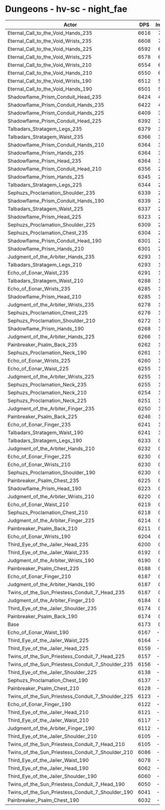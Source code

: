 # Dungeons - hv-sc - night_fae
| Actor | DPS | Increase |
|---|:---:|:---:|
|Eternal_Call_to_the_Void_Hands_235|6616|7.18%|
|Eternal_Call_to_the_Void_Wrists_235|6608|7.05%|
|Eternal_Call_to_the_Void_Hands_225|6592|6.79%|
|Eternal_Call_to_the_Void_Wrists_225|6578|6.56%|
|Eternal_Call_to_the_Void_Wrists_210|6554|6.17%|
|Eternal_Call_to_the_Void_Hands_210|6550|6.11%|
|Eternal_Call_to_the_Void_Wrists_190|6512|5.49%|
|Eternal_Call_to_the_Void_Hands_190|6501|5.31%|
|Shadowflame_Prism_Conduit_Head_235|6424|4.07%|
|Shadowflame_Prism_Conduit_Hands_235|6422|4.03%|
|Shadowflame_Prism_Conduit_Hands_225|6409|3.82%|
|Shadowflame_Prism_Conduit_Head_225|6392|3.55%|
|Talbadars_Stratagem_Legs_235|6379|3.34%|
|Talbadars_Stratagem_Waist_235|6366|3.13%|
|Shadowflame_Prism_Conduit_Hands_210|6364|3.09%|
|Shadowflame_Prism_Hands_235|6364|3.09%|
|Shadowflame_Prism_Head_235|6364|3.09%|
|Shadowflame_Prism_Conduit_Head_210|6356|2.96%|
|Shadowflame_Prism_Hands_225|6345|2.79%|
|Talbadars_Stratagem_Legs_225|6344|2.77%|
|Sephuzs_Proclamation_Shoulder_235|6339|2.69%|
|Shadowflame_Prism_Conduit_Hands_190|6339|2.69%|
|Talbadars_Stratagem_Waist_225|6337|2.66%|
|Shadowflame_Prism_Head_225|6323|2.43%|
|Sephuzs_Proclamation_Shoulder_225|6309|2.20%|
|Sephuzs_Proclamation_Chest_235|6304|2.12%|
|Shadowflame_Prism_Conduit_Head_190|6301|2.07%|
|Shadowflame_Prism_Hands_210|6301|2.07%|
|Judgment_of_the_Arbiter_Hands_235|6293|1.94%|
|Talbadars_Stratagem_Legs_210|6293|1.94%|
|Echo_of_Eonar_Waist_235|6291|1.91%|
|Talbadars_Stratagem_Waist_210|6288|1.86%|
|Echo_of_Eonar_Wrists_235|6285|1.81%|
|Shadowflame_Prism_Head_210|6285|1.81%|
|Judgment_of_the_Arbiter_Wrists_235|6278|1.70%|
|Sephuzs_Proclamation_Chest_225|6276|1.67%|
|Sephuzs_Proclamation_Shoulder_210|6272|1.60%|
|Shadowflame_Prism_Hands_190|6268|1.54%|
|Judgment_of_the_Arbiter_Hands_225|6266|1.51%|
|Painbreaker_Psalm_Back_235|6262|1.44%|
|Sephuzs_Proclamation_Neck_190|6261|1.43%|
|Echo_of_Eonar_Wrists_225|6260|1.41%|
|Echo_of_Eonar_Waist_225|6255|1.33%|
|Judgment_of_the_Arbiter_Wrists_225|6255|1.33%|
|Sephuzs_Proclamation_Neck_235|6255|1.33%|
|Sephuzs_Proclamation_Neck_210|6254|1.31%|
|Sephuzs_Proclamation_Neck_225|6251|1.26%|
|Judgment_of_the_Arbiter_Finger_235|6250|1.25%|
|Painbreaker_Psalm_Back_225|6246|1.18%|
|Echo_of_Eonar_Finger_235|6241|1.10%|
|Talbadars_Stratagem_Waist_190|6241|1.10%|
|Talbadars_Stratagem_Legs_190|6233|0.97%|
|Judgment_of_the_Arbiter_Hands_210|6232|0.96%|
|Echo_of_Eonar_Finger_225|6230|0.92%|
|Echo_of_Eonar_Wrists_210|6230|0.92%|
|Sephuzs_Proclamation_Shoulder_190|6230|0.92%|
|Painbreaker_Psalm_Chest_235|6225|0.84%|
|Shadowflame_Prism_Head_190|6223|0.81%|
|Judgment_of_the_Arbiter_Wrists_210|6220|0.76%|
|Echo_of_Eonar_Waist_210|6219|0.75%|
|Sephuzs_Proclamation_Chest_210|6218|0.73%|
|Judgment_of_the_Arbiter_Finger_225|6214|0.66%|
|Painbreaker_Psalm_Back_210|6211|0.62%|
|Echo_of_Eonar_Wrists_190|6204|0.50%|
|Third_Eye_of_the_Jailer_Head_235|6200|0.44%|
|Third_Eye_of_the_Jailer_Waist_235|6192|0.31%|
|Judgment_of_the_Arbiter_Wrists_190|6190|0.28%|
|Painbreaker_Psalm_Chest_225|6188|0.24%|
|Echo_of_Eonar_Finger_210|6187|0.23%|
|Judgment_of_the_Arbiter_Hands_190|6187|0.23%|
|Twins_of_the_Sun_Priestess_Conduit_7_Head_235|6187|0.23%|
|Judgment_of_the_Arbiter_Finger_210|6184|0.18%|
|Third_Eye_of_the_Jailer_Shoulder_235|6174|0.02%|
|Painbreaker_Psalm_Back_190|6174|0.02%|
|Base|6173|0.00%|
|Echo_of_Eonar_Waist_190|6167|-0.10%|
|Third_Eye_of_the_Jailer_Waist_225|6164|-0.15%|
|Third_Eye_of_the_Jailer_Head_225|6159|-0.23%|
|Twins_of_the_Sun_Priestess_Conduit_7_Head_225|6157|-0.26%|
|Twins_of_the_Sun_Priestess_Conduit_7_Shoulder_235|6156|-0.28%|
|Third_Eye_of_the_Jailer_Shoulder_225|6138|-0.57%|
|Sephuzs_Proclamation_Chest_190|6137|-0.58%|
|Painbreaker_Psalm_Chest_210|6128|-0.73%|
|Twins_of_the_Sun_Priestess_Conduit_7_Shoulder_225|6123|-0.81%|
|Echo_of_Eonar_Finger_190|6122|-0.83%|
|Third_Eye_of_the_Jailer_Head_210|6121|-0.84%|
|Third_Eye_of_the_Jailer_Waist_210|6117|-0.91%|
|Judgment_of_the_Arbiter_Finger_190|6112|-0.99%|
|Third_Eye_of_the_Jailer_Shoulder_210|6105|-1.10%|
|Twins_of_the_Sun_Priestess_Conduit_7_Head_210|6105|-1.10%|
|Twins_of_the_Sun_Priestess_Conduit_7_Shoulder_210|6086|-1.41%|
|Third_Eye_of_the_Jailer_Waist_190|6078|-1.54%|
|Third_Eye_of_the_Jailer_Head_190|6062|-1.80%|
|Third_Eye_of_the_Jailer_Shoulder_190|6060|-1.83%|
|Twins_of_the_Sun_Priestess_Conduit_7_Head_190|6050|-1.99%|
|Twins_of_the_Sun_Priestess_Conduit_7_Shoulder_190|6041|-2.14%|
|Painbreaker_Psalm_Chest_190|6032|-2.28%|
